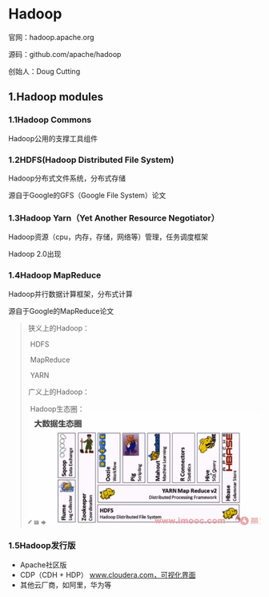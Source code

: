 # Hadoop

官网：hadoop.apache.org

源码：github.com/apache/hadoop

创始人：Doug Cutting

## 1.Hadoop modules

### 1.1Hadoop Commons

Hadoop公用的支撑工具组件

### 1.2HDFS(Hadoop Distributed File System)

Hadoop分布式文件系统，分布式存储

源自于Google的GFS（Google File System）论文

### 1.3Hadoop Yarn（Yet Another Resource Negotiator）

Hadoop资源（cpu，内存，存储，网络等）管理，任务调度框架

Hadoop 2.0出现

### 1.4Hadoop MapReduce

Hadoop并行数据计算框架，分布式计算

源自于Google的MapReduce论文



> 狭义上的Hadoop：
>
> ​	HDFS
>
> ​	MapReduce
>
> ​	YARN
>
> 广义上的Hadoop：
>
> ​	Hadoop生态圈：	![Hadoop生态圈](Hadoop生态圈.png)













### 1.5Hadoop发行版

- Apache社区版
- CDP（CDH + HDP） www.cloudera.com，可视化界面
- 其他云厂商，如阿里，华为等
